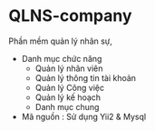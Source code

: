 # QLNS-company
Phần mềm quản lý nhân sự,
- Danh mục chức năng 
    + Quản lý nhân viên
    + Quản lý thông tin tài khoản
    + Quản lý Công việc
    + Quản lý kế hoạch
    + Danh mục chung
- Mã nguồn : Sử dụng Yii2 & Mysql
